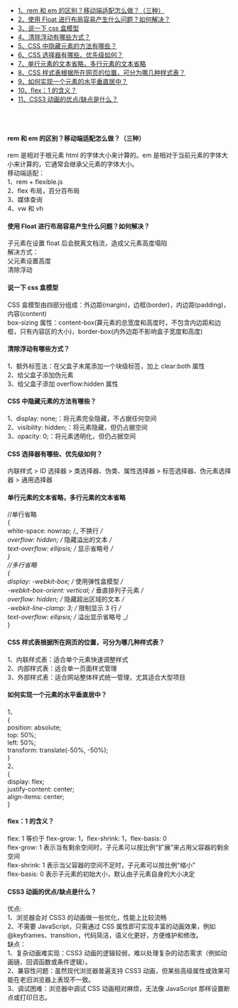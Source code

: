 - [1、rem 和 em 的区别？移动端适配怎么做？（三种）](#rem-和-em-的区别移动端适配怎么做三种)
- [2、使用 Float 进行布局容易产生什么问题？如何解决？](#使用-float-进行布局容易产生什么问题如何解决)
- [3、说一下 css 盒模型](#说一下-css-盒模型)
- [4、清除浮动有哪些方式？](#清除浮动有哪些方式)
- [5、CSS 中隐藏元素的方法有哪些？](#css-中隐藏元素的方法有哪些)
- [6、CSS 选择器有哪些、优先级如何？](#css-选择器有哪些-优先级如何)
- [7、单行元素的文本省略，多行元素的文本省略](#单行元素的文本省略多行元素的文本省略)
- [8、CSS 样式表根据所在网页的位置，可分为哪几种样式表？](#css-样式表根据所在网页的位置可分为哪几种样式表)
- [9、如何实现一个元素的水平垂直居中？](#如何实现一个元素的水平垂直居中)
- [10、flex：1 的含义？](#flex1-的含义)
- [11、CSS3 动画的优点/缺点是什么？](#css3-动画的优点缺点是什么)

<br>
<br>

#### rem 和 em 的区别？移动端适配怎么做？（三种）

rem 是相对于根元素 html 的字体大小来计算的。em 是相对于当前元素的字体大小来计算的，它通常会继承父元素的字体大小。<br>
移动端适配：<br>
1、rem + flexible.js<br>
2、flex 布局，百分百布局<br>
3、媒体查询<br>
4、vw 和 vh

#### 使用 Float 进行布局容易产生什么问题？如何解决？

子元素在设置 float 后会脱离文档流，造成父元素高度塌陷<br>
解决方式：<br>
父元素设置高度<br>
清除浮动

#### 说一下 css 盒模型

CSS 盒模型由四部分组成：外边距(margin)，边框(border)，内边距(padding)，内容(content)<br>
box-sizing 属性：content-box(算元素的总宽度和高度时，不包含内边距和边框，只有内容区的大小)，border-box(内外边距不影响盒子宽度和高度)

#### 清除浮动有哪些方式？

1、额外标签法：在父盒子末尾添加一个块级标签，加上 clear:both 属性<br>
2、给父盒子添加伪元素<br>
3、给父盒子添加 overflow:hidden 属性

#### CSS 中隐藏元素的方法有哪些？

1、display: none;：将元素完全隐藏，不占据任何空间<br>
2、visibility: hidden;：将元素隐藏，但仍占据空间<br>
3、opacity: 0;：将元素透明化，但仍占据空间

#### CSS 选择器有哪些、优先级如何？

内联样式 > ID 选择器 > 类选择器、伪类、属性选择器 > 标签选择器、伪元素选择器 > 通用选择器

#### 单行元素的文本省略，多行元素的文本省略

//单行省略<br>
{<br>
white-space: nowrap; /_ 不换行 _/<br>
overflow: hidden; /_ 隐藏溢出的文本 _/<br>
text-overflow: ellipsis; /_ 显示省略号 _/<br>
}<br>
//多行省略<br>
{<br>
display: -webkit-box; /_ 使用弹性盒模型 _/<br>
-webkit-box-orient: vertical; /_ 垂直排列子元素 _/<br>
overflow: hidden; /_ 隐藏超出区域的文本 _/<br>
-webkit-line-clamp: 3; /_ 限制显示 3 行 _/<br>
text-overflow: ellipsis; /_ 溢出显示省略号 _/<br>
}

#### CSS 样式表根据所在网页的位置，可分为哪几种样式表？

1、内联样式表：适合单个元素快速调整样式<br>
2、内部样式表：适合单一页面样式管理<br>
3、外部样式表：适合网站整体样式统一管理，尤其适合大型项目

#### 如何实现一个元素的水平垂直居中？

1、<br>
{<br>
position: absolute;<br>
top: 50%;<br>
left: 50%;<br>
transform: translate(-50%, -50%);<br>
}<br>
2、<br>
{<br>
display: flex;<br>
justify-content: center;<br>
align-items: center;<br>
}

#### flex：1 的含义？

flex: 1 等价于 flex-grow: 1，flex-shrink: 1，flex-basis: 0<br>
flex-grow: 1 表示当有剩余空间时，子元素可以按比例“扩展”来占用父容器的剩余空间<br>
flex-shrink: 1 表示当父容器的空间不足时，子元素可以按比例“缩小”<br>
flex-basis: 0 表示子元素的初始大小，默认由子元素自身的大小决定

#### CSS3 动画的优点/缺点是什么？

优点:<br>
1、浏览器会对 CSS3 的动画做一些优化，性能上比较流畅<br>
2、不需要 JavaScript，只需通过 CSS 属性即可实现丰富的动画效果，例如 @keyframes、transition，代码简洁，语义化更好，方便维护和修改。<br>
缺点：<br>
1、复杂动画难实现：CSS3 动画的逻辑较弱，难以处理复杂的动态需求（例如动画链、回调函数或条件逻辑）。<br>
2、兼容性问题：虽然现代浏览器普遍支持 CSS3 动画，但某些高级属性或效果可能在老旧浏览器上表现不一致。<br>
3、调试困难：浏览器中调试 CSS 动画相对麻烦，无法像 JavaScript 那样设置断点或打印日志。
